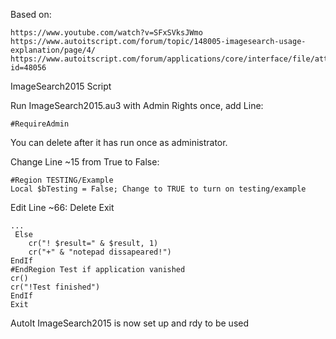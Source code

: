 Based on:

	https://www.youtube.com/watch?v=SFxSVksJWmo
 	https://www.autoitscript.com/forum/topic/148005-imagesearch-usage-explanation/page/4/
  	https://www.autoitscript.com/forum/applications/core/interface/file/attachment.php?id=48056

ImageSearch2015 Script

Run ImageSearch2015.au3 with Admin Rights once, add Line:

    #RequireAdmin
    
You can delete after it has run once as administrator.

Change Line ~15 from True to False:

    #Region TESTING/Example
    Local $bTesting = False; Change to TRUE to turn on testing/example

Edit Line ~66: Delete Exit 


    ...
     Else
		cr("! $result=" & $result, 1)
		cr("+" & "notepad dissapeared!")
	EndIf
	#EndRegion Test if application vanished
	cr()
	cr("!Test finished")
    EndIf
    Exit


AutoIt ImageSearch2015 is now set up and rdy to be used
